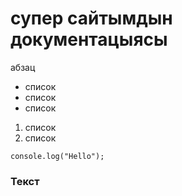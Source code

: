 # супер сайтымдын документацыясы

абзац

- список
- список
- список

1. список
1. список

```
console.log("Hello");

```

### Текст
